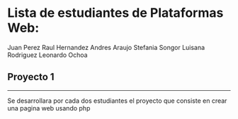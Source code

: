 # Lista de estudiantes de Plataformas Web:

Juan Perez
Raul Hernandez
Andres Araujo
Stefania Songor
Luisana Rodriguez 
Leonardo Ochoa

## Proyecto 1
***
Se desarrollara por cada dos estudiantes el proyecto que consiste en crear una pagina web usando php

